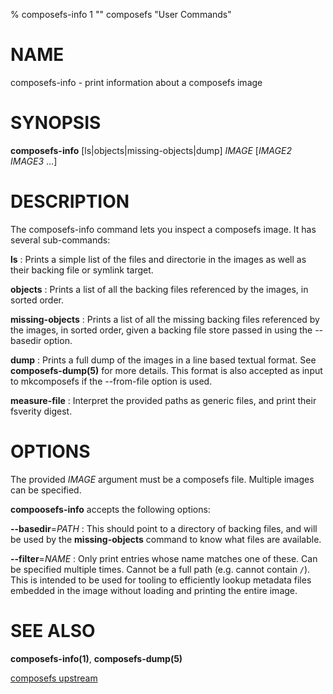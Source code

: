 % composefs-info 1 "" composefs "User Commands"

# NAME

composefs-info - print information about a composefs image

# SYNOPSIS
**composefs-info** [ls|objects|missing-objects|dump] *IMAGE* [*IMAGE2* *IMAGE3* ...]

# DESCRIPTION

The composefs-info command lets you inspect a composefs image. It has
several sub-commands:

**ls**
:   Prints a simple list of the files and directorie in the images as
    well as their backing file or symlink target.

**objects**
:   Prints a list of all the backing files referenced by the images,
    in sorted order.

**missing-objects**
:   Prints a list of all the missing backing files referenced by the
    images, in sorted order, given a backing file store passed in
    using the --basedir option.

**dump**
:   Prints a full dump of the images in a line based textual format.
    See **composefs-dump(5)** for more details. This format is also
    accepted as input to mkcomposefs if the --from-file
    option is used.

**measure-file**
:    Interpret the provided paths as generic files, and print their fsverity digest.

# OPTIONS

The provided *IMAGE* argument must be a composefs file. Multiple images
can be specified.

**compoosefs-info** accepts the following options:


**\-\-basedir**=*PATH*
:   This should point to a directory of backing files, and will be used
    by the **missing-objects** command to know what files are available.

**\-\-filter**=*NAME*
:   Only print entries whose name matches one of these. Can be specified
    multiple times. Cannot be a full path (e.g. cannot contain `/`).
    This is intended to be used for tooling to efficiently lookup metadata
    files embedded in the image without loading and printing the entire
    image.

# SEE ALSO
**composefs-info(1)**, **composefs-dump(5)**

[composefs upstream](https://github.com/containers/composefs)
